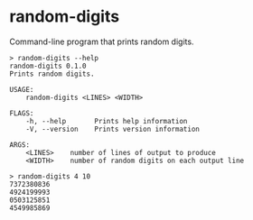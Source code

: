 # random-digits

Command-line program that prints random digits.

```
> random-digits --help
random-digits 0.1.0
Prints random digits.

USAGE:
    random-digits <LINES> <WIDTH>

FLAGS:
    -h, --help       Prints help information
    -V, --version    Prints version information

ARGS:
    <LINES>    number of lines of output to produce
    <WIDTH>    number of random digits on each output line

> random-digits 4 10
7372380836
4924199993
0503125851
4549985869
```
